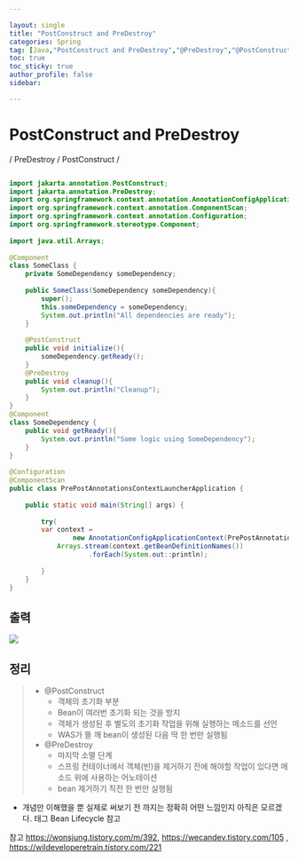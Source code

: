 ```yaml
---

layout: single
title: "PostConstruct and PreDestroy"
categories: Spring
tag: [Java,"PostConstruct and PreDestroy","@PreDestroy","@PostConstruct",Bean Lifecycle]
toc: true
toc_sticky: true
author_profile: false
sidebar:

---
```

# PostConstruct and PreDestroy
/ PreDestroy / PostConstruct /


```java

import jakarta.annotation.PostConstruct;  
import jakarta.annotation.PreDestroy;  
import org.springframework.context.annotation.AnnotationConfigApplicationContext;  
import org.springframework.context.annotation.ComponentScan;  
import org.springframework.context.annotation.Configuration;  
import org.springframework.stereotype.Component;  
  
import java.util.Arrays;  
  
@Component  
class SomeClass {  
    private SomeDependency someDependency;  
  
    public SomeClass(SomeDependency someDependency){  
        super();  
        this.someDependency = someDependency;  
        System.out.println("All dependencies are ready");  
    }  
  
    @PostConstruct  
    public void initialize(){  
        someDependency.getReady();  
    }  
    @PreDestroy  
    public void cleanup(){  
        System.out.println("Cleanup");  
    }  
}  
@Component  
class SomeDependency {  
    public void getReady(){  
        System.out.println("Some logic using SomeDependency");  
    }  
}  
  
@Configuration  
@ComponentScan  
public class PrePostAnnotationsContextLauncherApplication {  
  
    public static void main(String[] args) {  
  
        try(  
        var context =  
                new AnnotationConfigApplicationContext(PrePostAnnotationsContextLauncherApplication.class)) {  
            Arrays.stream(context.getBeanDefinitionNames())  
                    .forEach(System.out::println);  
  
        }  
    }  
}
```

## 출력

![](https://i.imgur.com/RpkUT63.png)


## 정리

>- @PostConstruct
>	- 객체의 초기화 부분
>	- Bean이 여러번 초기화 되는 것을 방지
>	- 객체가 생성된 후 별도의 초기화 작업을 위해 실행하는 메소드를 선언
>	- WAS가 뜰 깨 bean이 생성된 다음 딱 한 번만 실행됨
>- @PreDestroy 
>	- 마지막 소멸 단계
>	- 스프링 컨테이너에서 객체(빈)을 제거하기 전에 해야할 작업이 있다면 메소드 위에 사용하는 어노테이션
>	- bean 제거하기 직전 한 번만 실행됨

- 개념만 이해했을 뿐 실제로 써보기 전 까지는 정확히 어떤 느낌인지 아직은 모르겠다.
태그 Bean Lifecycle 참고

참고 https://wonsjung.tistory.com/m/392, https://wecandev.tistory.com/105 , https://wildeveloperetrain.tistory.com/221